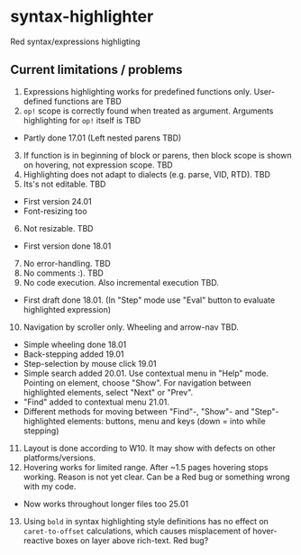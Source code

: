 # syntax-highlighter
Red syntax/expressions highligting

## Current limitations / problems
1. Expressions highlighting works for predefined functions only. User-defined functions are TBD
2. `op!` scope is correctly found when treated as argument. Arguments highlighting for `op!` itself is TBD
  - Partly done 17.01 (Left nested parens TBD)
3. If function is in beginning of block or parens, then block scope is shown on hovering, not expression scope. TBD
4. Highlighting does not adapt to dialects (e.g. parse, VID, RTD). TBD
5. Its's not editable. TBD
  - First version 24.01
  - Font-resizing too
6. Not resizable. TBD
  - First version done 18.01
7. No error-handling. TBD
8. No comments :). TBD
9. No code execution. Also incremental execution TBD. 
  - First draft done 18.01. (In "Step" mode use "Eval" button to evaluate highlighted expression)
10. Navigation by scroller only. Wheeling and arrow-nav TBD. 
  - Simple wheeling done 18.01
  - Back-stepping added 19.01
  - Step-selection by mouse click 19.01
  - Simple search added 20.01. Use contextual menu in "Help" mode. Pointing on element, choose "Show". For navigation between highlighted elements, select "Next" or "Prev".
  - "Find" added to contextual menu 21.01.
  - Different methods for moving between "Find"-, "Show"- and "Step"-highlighted elements: buttons, menu and keys (down = into while stepping) 
11. Layout is done according to W10. It may show with defects on other platforms/versions.
12. Hovering works for limited range. After ~1.5 pages hovering stops working. Reason is not yet clear. Can be a Red bug or something wrong with my code.
  - Now works throughout longer files too 25.01
13. Using `bold` in syntax highlighting style definitions has no effect on `caret-to-offset` calculations, which causes misplacement of hover-reactive boxes on layer above rich-text. Red bug?
